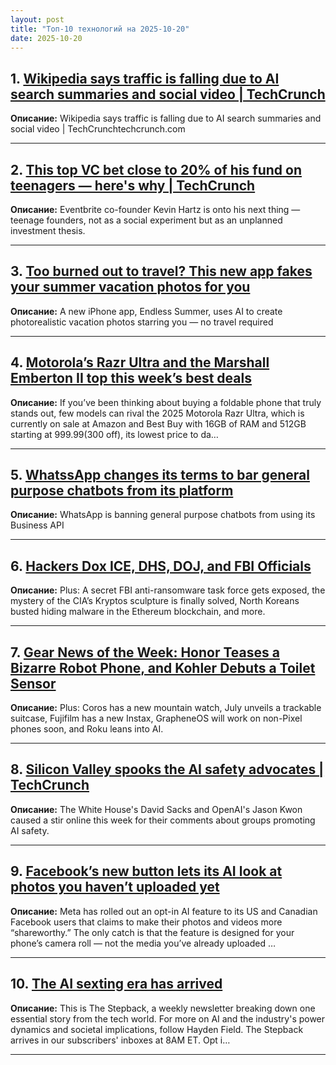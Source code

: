 ```yaml
---
layout: post
title: "Топ-10 технологий на 2025-10-20"
date: 2025-10-20
---
```


## 1. [Wikipedia says traffic is falling due to AI search summaries and social video | TechCrunch](https://techcrunch.com/2025/10/18/wikipedia-says-traffic-is-falling-due-to-ai-search-summaries-and-social-video/)

**Описание:** Wikipedia says traffic is falling due to AI search summaries and social video | TechCrunchtechcrunch.com

---

## 2. [This top VC bet close to 20% of his fund on teenagers — here's why | TechCrunch](https://techcrunch.com/2025/10/18/this-top-vc-bet-close-to-20-of-his-fund-on-teenagers-heres-why/)

**Описание:** Eventbrite co-founder Kevin Hartz is onto his next thing — teenage founders, not as a social experiment but as an unplanned investment thesis.

---

## 3. [Too burned out to travel? This new app fakes your summer vacation photos for you](https://techcrunch.com/2025/10/18/too-burned-out-to-travel-this-new-app-fakes-your-summer-vacation-photos-for-you/)

**Описание:** A new iPhone app, Endless Summer, uses AI to create photorealistic vacation photos starring you — no travel required

---

## 4. [Motorola’s Razr Ultra and the Marshall Emberton II top this week’s best deals](https://www.theverge.com/tech/801962/motorola-razr-ultra-2025-foldable-marshall-emberton-ii-speaker-deal-sale)

**Описание:** If you’ve been thinking about buying a foldable phone that truly stands out, few models can rival the 2025 Motorola Razr Ultra, which is currently on sale at Amazon and Best Buy with 16GB of RAM and 512GB starting at $999.99 ($300 off), its lowest price to da…

---

## 5. [WhatssApp changes its terms to bar general purpose chatbots from its platform](https://techcrunch.com/2025/10/18/whatssapp-changes-its-terms-to-bar-general-purpose-chatbots-from-its-platform/)

**Описание:** WhatsApp is banning general purpose chatbots from using its Business API

---

## 6. [Hackers Dox ICE, DHS, DOJ, and FBI Officials](https://www.wired.com/story/security-news-this-week-hackers-dox-ice-dhs-doj-and-fbi-officials/)

**Описание:** Plus: A secret FBI anti-ransomware task force gets exposed, the mystery of the CIA’s Kryptos sculpture is finally solved, North Koreans busted hiding malware in the Ethereum blockchain, and more.

---

## 7. [Gear News of the Week: Honor Teases a Bizarre Robot Phone, and Kohler Debuts a Toilet Sensor](https://www.wired.com/story/gear-news-of-the-week-honor-teases-a-bizarre-robot-phone-and-kohler-debuts-a-toilet-sensor/)

**Описание:** Plus: Coros has a new mountain watch, July unveils a trackable suitcase, Fujifilm has a new Instax, GrapheneOS will work on non-Pixel phones soon, and Roku leans into AI.

---

## 8. [Silicon Valley spooks the AI safety advocates | TechCrunch](https://techcrunch.com/2025/10/17/silicon-valley-spooks-the-ai-safety-advocates/)

**Описание:** The White House's David Sacks and OpenAI's Jason Kwon caused a stir online this week for their comments about groups promoting AI safety.

---

## 9. [Facebook’s new button lets its AI look at photos you haven’t uploaded yet](https://www.theverge.com/ai-artificial-intelligence/802102/meta-facebook-opt-in-ai-edits-photos-camera-roll)

**Описание:** Meta has rolled out an opt-in AI feature to its US and Canadian Facebook users that claims to make their photos and videos more “shareworthy.” The only catch is that the feature is designed for your phone’s camera roll — not the media you’ve already uploaded …

---

## 10. [The AI sexting era has arrived](https://www.theverge.com/column/802022/ai-sexting-openai-chatbot-chatgpt)

**Описание:** This is The Stepback, a weekly newsletter breaking down one essential story from the tech world. For more on AI and the industry's power dynamics and societal implications, follow Hayden Field. The Stepback arrives in our subscribers' inboxes at 8AM ET. Opt i…

---


